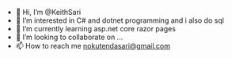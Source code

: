 - 👋 Hi, I’m @KeithSari
- 👀 I’m interested in C# and dotnet programming and i  also do sql
- 🌱 I’m currently learning asp.net core razor pages
- 💞️ I’m looking to collaborate on ...
- 📫 How to reach me nokutendasari@gmail.com

<!---
KeithSari/KeithSari is a ✨ special ✨ repository because its `README.md` (this file) appears on your GitHub profile.
You can click the Preview link to take a look at your changes.
--->
